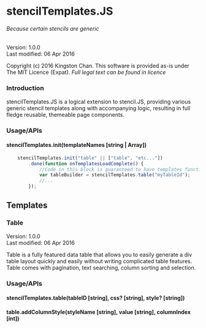 # stencilTemplates.JS

###### *Because certain stencils are generic*

Version: 1.0.0  
Last modified: 06 Apr 2016

Copyright (c) 2016 Kingston Chan. This software is provided as-is under The MIT Licence (Expat).
*Full legal text can be found in licence*

### Introduction

stencilTemplates.JS is a logical extension to stencil.JS, providing various generic stencil templates along with accompanying logic, resulting in full fledge reusable, themeable page components.

### Usage/APIs

#### stencilTemplates.init(templateNames [string | Array])

```javascript
    stencilTemplates.init("table" || ["table", "etc..."])
        .done(function onTemplatesLoadComplete() {
            //Code in this block is guaranteed to have templates functions avaliable
            var tableBuilder = stencilTemplates.table("myTableId");
            //...
        });
```

## Templates

### Table

Version: 1.0.0  
Last modified: 06 Apr 2016

Table is a fully featured data table that allows you to easily generate a div table layout quickly and easily without writing complicated table features. Table comes with pagination, text searching, column sorting and selection.

### Usage/APIs

#### stencilTemplates.table(tableID [string], css? [string], style? [string])

#### table.addColumnStyle(styleName [string], value [string], columnIndex [int])
